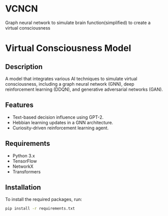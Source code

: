# VCNCN
Graph neural network to simulate brain function(simplified) to create a virtual consciousness
# Virtual Consciousness Model

## Description
A model that integrates various AI techniques to simulate virtual consciousness, including a graph neural network (GNN), deep reinforcement learning (DDQN), and generative adversarial networks (GAN).

## Features
- Text-based decision influence using GPT-2.
- Hebbian learning updates in a GNN architecture.
- Curiosity-driven reinforcement learning agent.

## Requirements
- Python 3.x
- TensorFlow
- NetworkX
- Transformers
## Installation
To install the required packages, run:
```bash
pip install -r requirements.txt
